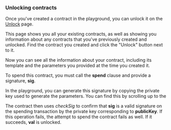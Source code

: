 ### Unlocking contracts

Once you've created a contract in the playground, you can unlock it on the [Unlock](https://ivy-lang.org/unlock) page. 

This page shows you all your existing contracts, as well as showing you information about any contracts that you've previously created and unlocked. Find the contract you created and click the "Unlock" button next to it.

Now you can see all the information about your contract, including its template and the parameters you provided at the time you created it.

To spend this contract, you must call the **spend** clause and provide a signature, **sig**. 

In the playground, you can generate this signature by copying the private key used to generate the parameters. You can find this by scrolling up to the 

The contract then uses *checkSig* to confirm that **sig** is a valid signature on the spending transaction by the private key corresponding to **publicKey**. If this operation fails, the attempt to spend the contract fails as well. If it succeeds, **val** is unlocked.
